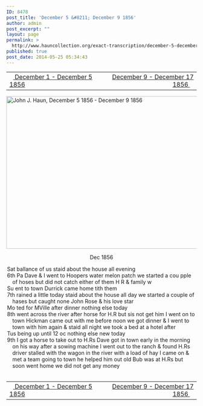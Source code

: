 ```yaml
---
ID: 8478
post_title: 'December 5 &#8211; December 9 1856'
author: admin
post_excerpt: ""
layout: page
permalink: >
  http://www.hauncollection.org/exact-transcription/december-5-december-9-1856/
published: true
post_date: 2014-05-25 05:34:43
---
```

<table style="width: 100%;" align="center">
<tbody>
<tr>
<td width="50%"><a title="December 1 – December 5 1856" href="http://www.hauncollection.org/version-2/version-ii-series-i/december-1-december-5-1856/"><img src="https://lh3.googleusercontent.com/-EFJpxxNiPNw/VqgtWBCZrMI/AAAAAAAAAFU/WfY4lPFWWkg/s800-Ic42/Soeb-Plain-Arrows-8-10px.png" alt="" width="10" height="10" /> December 1 - December 5 1856</a></td>
<td style="text-align: right;"><a title="December 9 – December 17 1856" href="http://www.hauncollection.org/version-2/version-ii-series-i/december-9-december-17-1856/"> December 9 - December 17 1856 <img src="https://lh3.googleusercontent.com/-67k0cYlpXHw/VqgtWKz1MXI/AAAAAAAAAFU/k9PW_Piyurk/s800-Ic42/Soeb-Plain-Arrows-5-10px.png" alt="" width="10" height="10" /></a></td>
</tr>
</tbody>
</table>
<a href="http://www.hauncollection.org/wp-content/uploads/John Haun/JJH_217_December 5 1856 - December 9 1856.JPG" target="_blank" rel="noopener"><img class="alignnone wp-image-2446 size-large" src="http://www.hauncollection.org/wp-content/uploads/John Haun/JJH_217_December 5 1856 - December 9 1856-1024x682.jpg" alt="John J. Haun, December 5 1856 - December 9 1856" width="604" height="402" /></a>
<p style="text-align: center;">Dec 1856</p>

<div style="text-indent: -1em; padding-left: 16px;">Sat ballance of us staid about the house all evening</div>
<div style="text-indent: -1em; padding-left: 16px;">6th Pa Dave &amp; I went to Hoopers water melon patch we started a cou
pple of hoses but did not catch either of them H R &amp; family w</div>
<div style="text-indent: -1em; padding-left: 16px;">Su ent to town Durrick came home tith them</div>
<div style="text-indent: -1em; padding-left: 16px;">7th rained a little today staid about the house all day we started
a couple of hases but caught none John Rose &amp; his love star</div>
<div style="text-indent: -1em; padding-left: 16px;">Mo ted for MVille after dinner nothing else today</div>
<div style="text-indent: -1em; padding-left: 16px;">8th went across the river after horse for H.R but sis not get him I went on
to town Hickman came out with me before noon we got dinner &amp; I went
to town with him again &amp; staid all night we took a bed at a hotel after</div>
<div style="text-indent: -1em; padding-left: 16px;">Tus being up until 12 oc nothing else new today</div>
<div style="text-indent: -1em; padding-left: 16px;">9th I got a horse to take out to H.Rs Dave got in town early in the morning
on his way after a sowing machine I went out to the ranch &amp; found
H.Rs driver stalled with the wagon in the river with a load of hay
I came on &amp; met a team going to town he helped him out old Bub
was at H.Rs but soon went home we did not get any money</div>
&nbsp;
<table style="width: 100%;" align="center">
<tbody>
<tr>
<td width="50%"><a title="December 1 – December 5 1856" href="http://www.hauncollection.org/version-2/version-ii-series-i/december-1-december-5-1856/"><img src="https://lh3.googleusercontent.com/-EFJpxxNiPNw/VqgtWBCZrMI/AAAAAAAAAFU/WfY4lPFWWkg/s800-Ic42/Soeb-Plain-Arrows-8-10px.png" alt="" width="10" height="10" /> December 1 - December 5 1856</a></td>
<td style="text-align: right;"><a title="December 9 – December 17 1856" href="http://www.hauncollection.org/version-2/version-ii-series-i/december-9-december-17-1856/"> December 9 - December 17 1856 <img src="https://lh3.googleusercontent.com/-67k0cYlpXHw/VqgtWKz1MXI/AAAAAAAAAFU/k9PW_Piyurk/s800-Ic42/Soeb-Plain-Arrows-5-10px.png" alt="" width="10" height="10" /></a></td>
</tr>
</tbody>
</table>